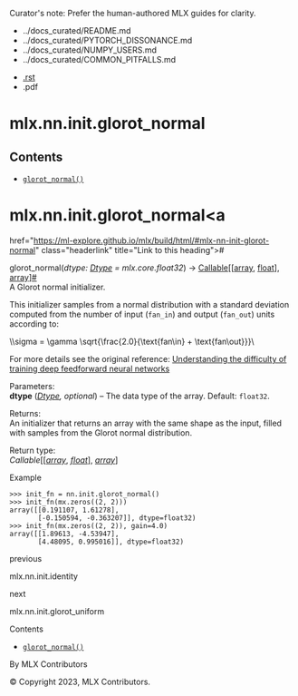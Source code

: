 Curator's note: Prefer the human-authored MLX guides for clarity.
- ../docs_curated/README.md
- ../docs_curated/PYTORCH_DISSONANCE.md
- ../docs_curated/NUMPY_USERS.md
- ../docs_curated/COMMON_PITFALLS.md


<div id="main-content" class="bd-main" role="main">

<div class="sbt-scroll-pixel-helper">

</div>

<div class="bd-content">

<div class="bd-article-container">

<div class="bd-header-article d-print-none">

<div class="header-article-items header-article__inner">

<div class="header-article-items__start">

<div class="header-article-item">

<span class="fa-solid fa-bars"></span>

</div>

</div>

<div class="header-article-items__end">

<div class="header-article-item">

<div class="article-header-buttons">

<a href="https://github.com/ml-explore/mlx"
class="btn btn-sm btn-source-repository-button"
data-bs-placement="bottom" data-bs-toggle="tooltip" target="_blank"
title="Source repository"><span class="btn__icon-container"> <em></em>
</span></a>

<div class="dropdown dropdown-download-buttons">

- <a
  href="https://ml-explore.github.io/mlx/build/html/_sources/python/nn/_autosummary/mlx.nn.init.glorot_normal.rst"
  class="btn btn-sm btn-download-source-button dropdown-item"
  data-bs-placement="left" data-bs-toggle="tooltip" target="_blank"
  title="Download source file"><span class="btn__icon-container">
  <em></em> </span> <span class="btn__text-container">.rst</span></a>
- <span class="btn__icon-container"> </span>
  <span class="btn__text-container">.pdf</span>

</div>

<span class="btn__icon-container"> </span>

<span class="fa-solid fa-list"></span>

</div>

</div>

</div>

</div>

</div>

<div id="jb-print-docs-body" class="onlyprint">

# mlx.nn.init.glorot_normal

<div id="print-main-content">

<div id="jb-print-toc">

<div>

## Contents

</div>

- <a
  href="https://ml-explore.github.io/mlx/build/html/#mlx.nn.init.glorot_normal"
  class="reference internal nav-link"><span class="pre"><code
  class="docutils literal notranslate">glorot_normal()</code></span></a>

</div>

</div>

</div>

<div id="searchbox">

</div>

<div id="mlx-nn-init-glorot-normal" class="section">

# mlx.nn.init.glorot_normal<a
href="https://ml-explore.github.io/mlx/build/html/#mlx-nn-init-glorot-normal"
class="headerlink" title="Link to this heading">#</a>

<span class="sig-name descname"><span class="pre">glorot_normal</span></span><span class="sig-paren">(</span>*<span class="n"><span class="pre">dtype</span></span><span class="p"><span class="pre">:</span></span><span class="w"> </span><span class="n"><a
href="https://ml-explore.github.io/mlx/build/html/python/_autosummary/mlx.core.Dtype.html#mlx.core.Dtype"
class="reference internal" title="mlx.core.Dtype"><span
class="pre">Dtype</span></a></span><span class="w"> </span><span class="o"><span class="pre">=</span></span><span class="w"> </span><span class="default_value"><span class="pre">mlx.core.float32</span></span>*<span class="sig-paren">)</span> <span class="sig-return"><span class="sig-return-icon">→</span> <span class="sig-return-typehint"><a href="https://docs.python.org/3/library/typing.html#typing.Callable"
class="reference external" title="(in Python v3.13)"><span
class="pre">Callable</span></a><span class="p"><span class="pre">\[</span></span><span class="p"><span class="pre">\[</span></span><a
href="https://ml-explore.github.io/mlx/build/html/python/_autosummary/mlx.core.array.html#mlx.core.array"
class="reference internal" title="mlx.core.array"><span
class="pre">array</span></a><span class="p"><span class="pre">,</span></span><span class="w"> </span><a href="https://docs.python.org/3/library/functions.html#float"
class="reference external" title="(in Python v3.13)"><span
class="pre">float</span></a><span class="p"><span class="pre">\]</span></span><span class="p"><span class="pre">,</span></span><span class="w"> </span><a
href="https://ml-explore.github.io/mlx/build/html/python/_autosummary/mlx.core.array.html#mlx.core.array"
class="reference internal" title="mlx.core.array"><span
class="pre">array</span></a><span class="p"><span class="pre">\]</span></span></span></span><a
href="https://ml-explore.github.io/mlx/build/html/#mlx.nn.init.glorot_normal"
class="headerlink" title="Link to this definition">#</a>  
A Glorot normal initializer.

This initializer samples from a normal distribution with a standard
deviation computed from the number of input
(<span class="pre">`fan_in`</span>) and output
(<span class="pre">`fan_out`</span>) units according to:

<div class="math notranslate nohighlight">

\\\sigma = \gamma \sqrt{\frac{2.0}{\text{fan\\in} + \text{fan\\out}}}\\

</div>

For more details see the original reference:
<a href="https://proceedings.mlr.press/v9/glorot10a.html"
class="reference external">Understanding the difficulty of training deep
feedforward neural networks</a>

Parameters<span class="colon">:</span>  
**dtype** (<a
href="https://ml-explore.github.io/mlx/build/html/python/_autosummary/mlx.core.Dtype.html#mlx.core.Dtype"
class="reference internal" title="mlx.core.Dtype"><em>Dtype</em></a>*,*
*optional*) – The data type of the array. Default:
<span class="pre">`float32`</span>.

Returns<span class="colon">:</span>  
An initializer that returns an array with the same shape as the input,
filled with samples from the Glorot normal distribution.

Return type<span class="colon">:</span>  
*Callable*\[\[<a
href="https://ml-explore.github.io/mlx/build/html/python/_autosummary/mlx.core.array.html#mlx.core.array"
class="reference internal" title="mlx.core.array"><em>array</em></a>,
<a href="https://docs.python.org/3/library/functions.html#float"
class="reference external" title="(in Python v3.13)"><em>float</em></a>\],
<a
href="https://ml-explore.github.io/mlx/build/html/python/_autosummary/mlx.core.array.html#mlx.core.array"
class="reference internal" title="mlx.core.array"><em>array</em></a>\]

Example

<div class="doctest highlight-default notranslate">

<div class="highlight">

    >>> init_fn = nn.init.glorot_normal()
    >>> init_fn(mx.zeros((2, 2)))
    array([[0.191107, 1.61278],
           [-0.150594, -0.363207]], dtype=float32)
    >>> init_fn(mx.zeros((2, 2)), gain=4.0)
    array([[1.89613, -4.53947],
           [4.48095, 0.995016]], dtype=float32)

</div>

</div>

</div>

<div class="prev-next-area">

<a
href="https://ml-explore.github.io/mlx/build/html/python/nn/_autosummary/mlx.nn.init.identity.html"
class="left-prev" title="previous page"><em></em></a>

<div class="prev-next-info">

previous

mlx.nn.init.identity

</div>

<a
href="https://ml-explore.github.io/mlx/build/html/python/nn/_autosummary/mlx.nn.init.glorot_uniform.html"
class="right-next" title="next page"></a>

<div class="prev-next-info">

next

mlx.nn.init.glorot_uniform

</div>

</div>

</div>

<div class="bd-sidebar-secondary bd-toc">

<div class="sidebar-secondary-items sidebar-secondary__inner">

<div class="sidebar-secondary-item">

<div class="page-toc tocsection onthispage">

Contents

</div>

- <a
  href="https://ml-explore.github.io/mlx/build/html/#mlx.nn.init.glorot_normal"
  class="reference internal nav-link"><span class="pre"><code
  class="docutils literal notranslate">glorot_normal()</code></span></a>

</div>

</div>

</div>

</div>

<div class="bd-footer-content__inner container">

<div class="footer-item">

By MLX Contributors

</div>

<div class="footer-item">

© Copyright 2023, MLX Contributors.  

</div>

<div class="footer-item">

</div>

<div class="footer-item">

</div>

</div>

</div>
